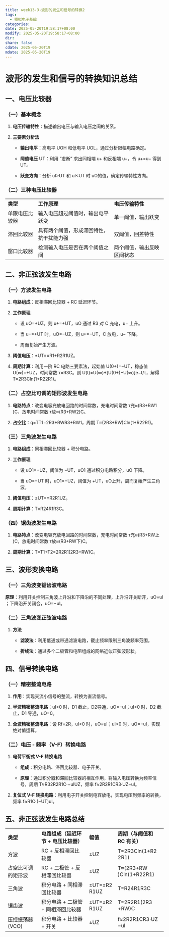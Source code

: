 ```yaml
---
title: week13-3-波形的发生和信号的转换2
tags:
  - 模拟电子基础
categories: 
date: 2025-05-20T19:58:17+08:00
modify: 2025-05-20T19:58:17+08:00
dir: 
share: false
cdate: 2025-05-20T19
mdate: 2025-05-20T19
---
```

# 波形的发生和信号的转换知识总结

## 一、电压比较器

### （一）基本概念

1. **电压传输特性**：描述输出电压与输入电压之间的关系。
    
2. **三要素分析法**
    
    - **输出电平**：高电平 UOH​ 和低电平 UOL​，通过分析限幅电路确定。
        
    - **阈值电压** UT​：利用 “虚断” 求出同相端 u+​ 和反相端 u−​，令 u+​=u−​ 得到 UT​。
        
    - **跃变方向**：分析 uI​>UT​ 和 uI​<UT​ 时 uO​ 的值，确定传输特性方向。
        

### （二）三种电压比较器

|   |   |   |
|---|---|---|
|**类型**|**工作原理**|**电压传输特性**|
|单限电压比较器|输入电压超过阈值时，输出电平跃变|单一阈值，输出跃变|
|滞回比较器|具有两个阈值，形成滞回特性，抗干扰能力强|双阈值，回差特性|
|窗口比较器|检测输入电压是否在两个阈值之间|两个阈值，输出反映区间状态|

## 二、非正弦波发生电路

### （一）方波发生电路

1. **电路组成**：反相滞回比较器 + RC 延迟环节。
    
2. **工作原理**
    
    - 设 uO​=+UZ​，则 u+​=+UT​，uO​ 通过 R3​ 对 C 充电，u−​ 上升。
        
    - 当 u−​=+UT​ 时，uO​=−UZ​，则 u+​=−UT​，C 放电，u−​ 下降。
        
    - 周而复始产生方波。
        
3. **阈值电压**：±UT​=±R1​+R2​R1​​UZ​。
    
4. **周期计算**：利用一阶 RC 电路三要素法，起始值 U(0+)=−UT​，稳态值 U(∞)=+UZ​，时间常数 τ=R3​C。则 U(t)=U(∞)+[U(0+)−U(∞)]e−t/τ，解得 T=2R3​Cln(1+R2​2R1​​)。
    

### （二）占空比可调的矩形波发生电路

1. **电路特点**：改变电容充放电回路的时间常数，充电时间常数 τ充​≈(R3​+RW1​)C，放电时间常数 τ放​≈(R3​+RW2​)C。
    
2. **占空比**：q=TT1​​=2R3​+RW​R3​+RW1​​，周期 T≈(2R3​+RW​)Cln(1+R2​2R1​​)。
    

### （三）三角波发生电路

1. **电路组成**：同相滞回比较器 + 积分电路。
    
2. **工作原理**
    
    - 设 uO1​=+UZ​，阈值为 −UT​，uO1​ 通过积分电路积分，uO​ 下降。
        
    - 当 uO​=−UT​ 时，uO1​=−UZ​，阈值为 +UT​，uO​ 上升，周而复始产生三角波。
        
3. **阈值电压**：±UT​=±R2​R1​​UZ​。
    
4. **周期计算**：T=R2​4R1​R3​C​。
    

### （四）锯齿波发生电路

1. **电路特点**：改变电容充放电回路的时间常数，充电时间常数 τ充​≈(R3​+RW上​)C，放电时间常数 τ放​≈(R3​+RW下​)C。
    
2. **周期计算**：T=T1​+T2​=2R2​R1​​(2R3​+RW​)C。
    

## 三、波形变换电路

### （一）三角波变锯齿波电路

**原理**：利用开关控制三角波上升沿和下降沿的不同处理，上升沿开关断开，uO​=uI​；下降沿开关闭合，uO​=−uI​。

### （二）三角波变正弦波电路

1. **方法**
    
    - **滤波法**：利用低通或带通滤波电路，截止频率限制三角波频率范围。
        
    - **折线法**：通过多个二极管和电阻组成的网络近似正弦波形状。
        

## 四、信号转换电路

### （一）精密整流电路

1. **作用**：实现交流小信号的整流，转换为直流信号。
    
2. **半波精密整流电路**：uI​>0 时，D1​ 截止，D2​ 导通，uO​=−uI​；uI​<0 时，D2​ 截止，D1​ 导通，uO​=0。
    
3. **全波精密整流电路**：设 Rf​=2R，uI​>0 时，uO​=uI​；uI​<0 时，uO​=−uI​，实现绝对值运算。
    

### （二）电压 - 频率（V-F）转换电路

1. **电荷平衡式 V-F 转换电路**
    
    - **组成**：积分电路、滞回比较器、电子开关。
        
    - **原理**：通过积分器和滞回比较器的相互作用，将输入电压转换为频率信号，周期 T≈R3​2R2​R1​C​⋅−uI​UZ​​，频率 f≈2R2​R1​CR3​​⋅UZ​−uI​​。
        
2. **复位式 V-F 转换电路**：利用电子开关控制电容放电，实现电压到频率的转换，频率 f≈R1​C⋅(−UT​)uI​​。
    

## 五、非正弦波发生电路总结

|             |                        |                  |                             |
| ----------- | ---------------------- | ---------------- | --------------------------- |
| **类型**      | **电路组成（延迟环节 + 电压比较器）** | **幅值**           | **周期（与阈值和 RC 有关）**          |
| 方波          | RC + 反相滞回比较器           | ±UZ​             | T=2R3​Cln(1+R2​2R1​​)       |
| 占空比可调的矩形波   | RC + 二极管 + 反相滞回比较器     | ±UZ​             | T≈(2R3​+RW​)Cln(1+R2​2R1​​) |
| 三角波         | 积分电路 + 同相滞回比较器         | ±UT​=±R2​R1​​UZ​ | T=R2​4R1​R3​C​              |
| 锯齿波         | 积分电路 + 二极管 + 同相滞回比较器   | ±UT​=±R2​R1​​UZ​ | T=2R2​R1​​(2R3​+RW​)C       |
| 压控振荡器 (VCO) | 积分电路 + 比较器 + 开关        | ±UZ​             | f≈2R2​R1​CR3​​⋅UZ​−uI​​     |